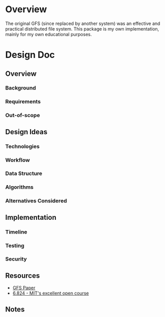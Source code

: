 # Overview
The original GFS (since replaced by another system) was an effective and
practical distributed file system. This package is my own implementation, mainly
for my own educational purposes.

# Design Doc

## Overview
### Background
### Requirements
### Out-of-scope

## Design Ideas
### Technologies
### Workflow
### Data Structure
### Algorithms
### Alternatives Considered

## Implementation
### Timeline
### Testing
### Security

## Resources
- [GFS
  Paper](https://static.googleusercontent.com/media/research.google.com/en//archive/gfs-sosp2003.pdf)
- [6.824 - MIT's excellent open
  course](https://pdos.csail.mit.edu/6.824/notes/l-gfs.txt)

## Notes
